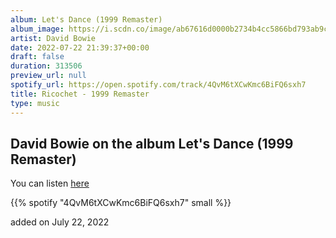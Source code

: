 ```yaml
---
album: Let's Dance (1999 Remaster)
album_image: https://i.scdn.co/image/ab67616d0000b2734b4cc5866bd793ab9caa8bb5
artist: David Bowie
date: 2022-07-22 21:39:37+00:00
draft: false
duration: 313506
preview_url: null
spotify_url: https://open.spotify.com/track/4QvM6tXCwKmc6BiFQ6sxh7
title: Ricochet - 1999 Remaster
type: music
---
```



## David Bowie on the album Let's Dance (1999 Remaster)

You can listen [here](https://open.spotify.com/track/4QvM6tXCwKmc6BiFQ6sxh7)

{{% spotify "4QvM6tXCwKmc6BiFQ6sxh7" small %}}

added on July 22, 2022